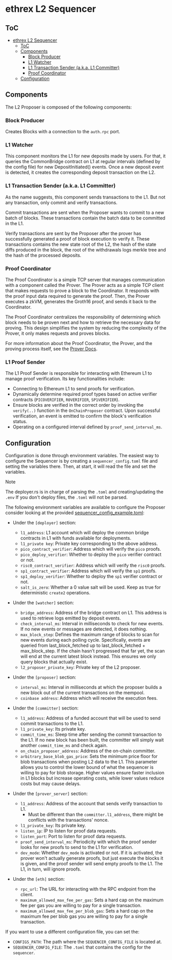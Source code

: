 # ethrex L2 Sequencer

## ToC

- [ethrex L2 Sequencer](#ethrex-l2-sequencer)
  - [ToC](#toc)
  - [Components](#components)
    - [Block Producer](#block-producer)
    - [L1 Watcher](#l1-watcher)
    - [L1 Transaction Sender (a.k.a. L1 Committer)](#l1-transaction-sender-aka-l1-committer)
    - [Proof Coordinator](#proof-coordinator)
  - [Configuration](#configuration)

## Components

The L2 Proposer is composed of the following components:

### Block Producer

Creates Blocks with a connection to the `auth.rpc` port.

### L1 Watcher

This component monitors the L1 for new deposits made by users. For that, it queries the CommonBridge contract on L1 at regular intervals (defined by the config file) for new DepositInitiated() events. Once a new deposit event is detected, it creates the corresponding deposit transaction on the L2.

### L1 Transaction Sender (a.k.a. L1 Committer)

As the name suggests, this component sends transactions to the L1. But not any transaction, only commit and verify transactions.

Commit transactions are sent when the Proposer wants to commit to a new batch of blocks. These transactions contain the batch data to be committed in the L1.

Verify transactions are sent by the Proposer after the prover has successfully generated a proof of block execution to verify it. These transactions contains the new state root of the L2, the hash of the state diffs produced in the block, the root of the withdrawals logs merkle tree and the hash of the processed deposits.

### Proof Coordinator

The Proof Coordinator is a simple TCP server that manages communication with a component called the Prover. The Prover acts as a simple TCP client that makes requests to prove a block to the Coordinator. It responds with the proof input data required to generate the proof. Then, the Prover executes a zkVM, generates the Groth16 proof, and sends it back to the Coordinator.

The Proof Coordinator centralizes the responsibility of determining which block needs to be proven next and how to retrieve the necessary data for proving. This design simplifies the system by reducing the complexity of the Prover, it only makes requests and proves blocks.

For more information about the Proof Coordinator, the Prover, and the proving process itself, see the [Prover Docs](./prover.md).

### L1 Proof Sender

The L1 Proof Sender is responsible for interacting with Ethereum L1 to manage proof verification. Its key functionalities include:

- Connecting to Ethereum L1 to send proofs for verification.
- Dynamically determine required proof types based on active verifier contracts (`PICOVERIFIER`, `R0VERIFIER`, `SP1VERIFIER`).
- Ensure blocks are verified in the correct order by invoking the `verify(..)` function in the `OnChainProposer` contract. Upon successful verification, an event is emitted to confirm the block's verification status.
- Operating on a configured interval defined by `proof_send_interval_ms`.

## Configuration

Configuration is done through environment variables. The easiest way to configure the Sequencer is by creating a `sequencer_config.toml` file and setting the variables there. Then, at start, it will read the file and set the variables.

> [!NOTE]
> The deployer.rs is in charge of parsing the `.toml` and creating/updating the `.env`
> If you don't deploy files, the `.toml` will not be parsed.

The following environment variables are available to configure the Proposer consider looking at the provided [sequencer_config_example.toml](../configs/sequencer_config_example.toml):

<!-- NOTE: Mantain the sections in the same order as present in [sequencer_config_example.toml](../configs/sequencer_config_example.toml). -->

- Under the `[deployer]` section:

  - `l1_address`: L1 account which will deploy the common bridge contracts in L1 with funds available for deployments.
  - `l1_private key`: Private key corresponding to the above address.
  - `pico_contract_verifier`: Address which will verify the `pico` proofs.
  - `pico_deploy_verifier`: Whether to deploy the `pico` verifier contract or not.
  - `risc0_contract_verifier`: Address which will verify the `risc0` proofs.
  - `sp1_contract_verifier`: Address which will verify the `sp1` proofs.
  - `sp1_deploy_verifier`: Whether to deploy the `sp1` verifier contract or not.
  - `salt_is_zero`: Whether a 0 value salt will be used. Keep as true for deterministic `create2` operations.

- Under the `[watcher]` section:

  - `bridge_address`: Address of the bridge contract on L1. This address is used to retrieve logs emitted by deposit events.
  - `check_interval_ms`: Interval in milliseconds to check for new events. If no new events or messages are detected, it does nothing.
  - `max_block_step`: Defines the maximum range of blocks to scan for new events during each polling cycle. Specifically, events are queried from last_block_fetched up to last_block_fetched + max_block_step. If the chain hasn’t progressed that far yet, the scan will end at the current latest block instead. This ensures we only query blocks that actually exist.
  - `l2_proposer_private_key`: Private key of the L2 proposer. 

- Under the `[proposer]` section:

  - `interval_ms`: Interval in milliseconds at which the proposer builds a new block out of the current transactions on the mempool.
  - `coinbase address`: Address which will receive the execution fees.

- Under the `[committer]` section:

  - `l1_address`: Address of a funded account that will be used to send commit transactions to the L1.
  - `l1_private_key`: Its private key.
  - `commit_time_ms`: Sleep time after sending the commit transaction to the L1. If no new block has been built, the committer will simply wait another `commit_time_ms` and check again.
  - `on_chain_proposer_address`: Address of the on-chain committer.
  - `arbitrary_base_blob_gas_price`: Sets the minimum price floor for blob transactions when posting L2 data to the L1. This parameter allows you to control the lower bound of what the sequencer is willing to pay for blob storage. Higher values ensure faster inclusion in L1 blocks but increase operating costs, while lower values reduce costs but may cause delays.

- Under the `[prover_server]` section:

  - `l1_address`: Address of the account that sends verify transaction to L1.
    - Must be different than the `committer.l1_address`, there might be conflicts with the transactions' nonce.
  - `l1_private_key`: Its private key.
  - `listen_ip`: IP to listen for proof data requests.
  - `listen_port`: Port to listen for proof data requests.
  - `proof_send_interval_ms`: Periodicity with which the proof sender looks for new proofs to send to the L1 for verification.
  - `dev_mode`: Whether `dev_mode` is activated or not. If it is activated, the prover won't actually generate proofs, but just execute the blocks it is given, and the proof sender will send empty proofs to the L1. The L1, in turn, will ignore proofs.

- Under the `[eth]` section:

  - `rpc_url`: The URL for interacting with the RPC endpoint from the client.
  - `maximum_allowed_max_fee_per_gas`: Sets a hard cap on the maximum fee per gas you are willing to pay for a single transaction.
  - `maximum_allowed_max_fee_per_blob_gas`: Sets a hard cap on the maximum fee per blob gas you are willing to pay for a single transaction.

If you want to use a different configuration file, you can set the:

- `CONFIGS_PATH`: The path where the `SEQUENCER_CONFIG_FILE` is located at.
- `SEQUENCER_CONFIG_FILE`: The `.toml` that contains the config for the `sequencer`.
